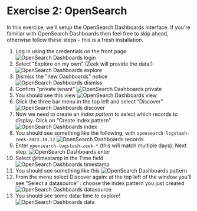 # Exercise 2: OpenSearch

In this exercise, we'll setup the OpenSearch Dashboards interface. If you're familiar with OpenSearch Dashboards then feel free to skip ahead, otherwise follow these steps - this is a fresh installation.

1. Log in using the credentials on the front page
![OpenSearch Dashboards login](images/dashboards_1.png)
2. Select "Explore on my own" (Zeek will provide the data!)
![OpenSearch Dashboards explore](images/dashboards_2.png)
3. Dismiss the "new Dashboards" notice
![OpenSearch Dashboards dismiss](images/dashboards_3.png)
4. Confirm "private tenant"
![OpenSearch Dashboards private](images/dashboards_4.png)
5. You should see this view
![OpenSearch Dashboards view](images/dashboards_5.png)
6. Click the three bar menu in the top left and select “Discover”
![OpenSearch Dashboards discover](images/dashboards_6.png)
7. Now we need to create an *index pattern* to select which records to display. Click on “Create index pattern”
![OpenSearch Dashboards index](images/dashboards_7.png)
8. You should see something like the following, with `opensearch-logstash-zeek-2023.10.12`
![OpenSearch Dashboards records](images/dashboards_8.png)
9. Enter `opensearch-logstash-zeek-*` (this will match multiple days): Next step.
![OpenSearch Dashboards enter](images/dashboards_9.png)
10. Select @timestamp in the Time field
![OpenSearch Dashboards timestamp](images/dashboards_10.png)
11. You should see something like this
![OpenSearch Dashboards pattern](images/dashboards_11.png)
12. From the menu select Discover again: at the top left of the window you’ll see “Select a datasource” : choose the index pattern you just created
![OpenSearch Dashboards datasource](images/dashboards_12.png)
131. You should see some data: time to explore!
![OpenSearch Dashboards data](images/dashboards_13.png)








